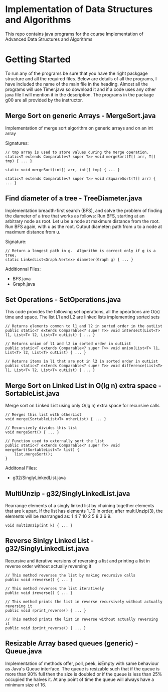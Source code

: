 # Implementation of Data Structures and Algorithms
This repo contains java programs for the course Implementation of Advanced Data Structures and Algorithms

# Getting Started
To run any of the programs be sure that you have the right packgage structure and all the required files. Below are details of all the programs, I have included the name of the main file in the heading. Almost all the programs will use Timer.java so download it and if a code uses any other java file I will mention it in the description. The programs in the package g00 are all provided by the instructor.

## Merge Sort on generic Arrays - MergeSort.java
Implementation of merge sort algorithm on generic arrays and on an int array

   Signatures:
   
    // tmp array is used to store values during the merge operation.
    static<T extends Comparable<? super T>> void mergeSort(T[] arr, T[] tmp) { ... }
    
    static void mergeSort(int[] arr, int[] tmp) { ... }
    
    static<T extends Comparable<? super T>> void nSquareSort(T[] arr) { ... }
   
## Find diameter of a tree - TreeDiameter.java
Implementation breadth-first search (BFS), and solve the problem of finding the diameter of a tree that works as follows: 
Run BFS, starting at an arbitrary node as root.  Let u be a node at maximum distance from the root. Run BFS again, with u as the root. Output diameter: path from u to a node at maximum distance from u.

   Signature:
   
    // Return a longest path in g.  Algorithm is correct only if g is a tree.
    static LinkedList<Graph.Vertex> diameter(Graph g) { ... }
   
   Additionnal Files:
   * BFS.java
   * Graph.java

## Set Operations - SetOperations.java
This code provides the following set operations, all the opeartions are O(n) time and space. The list L1 and L2 are linked lists implementing sorted sets
   
    // Returns elements common to l1 and l2 in sorted order in the outList  
    public static<T extends Comparable<? super T>> void intersect(List<T> l1, List<T> l2, List<T> outList) { ... }
   
    // Returns union of l1 and l2 in sorted order in outList
    public static<T extends Comparable<? super T>> void union(List<T> l1, List<T> l2, List<T> outList) { ... }

    // Returns items in l1 that are not in l2 in sorted order in outList
    public static<T extends Comparable<? super T>> void difference(List<T> l1, List<T> l2, List<T> outList) { ... }
  
## Merge Sort on Linked List in O(lg n) extra space - SortableList.java
Merge sort on Linked List using only O(lg n) extra space for recursive calls

    // Merges this list with otherList
    void merge(SortableList<T> otherList) { ... }
    
    // Recursively divides this list
    void mergeSort() { ... }
    
    // Function used to externally sort the list
    public static<T extends Comparable<? super T>> void mergeSort(SortableList<T> list) {
	    list.mergeSort();
    }
    
   Additonal Files:
   * g32/SinglyLinkedList.java

## MultiUnzip - g32/SinglyLinkedList.java
Rearrange elements of a singly linked list by chaining together elements that are k apart. If the list has elements 1..10 in order, after multiUnzip(3), the elements will be rearranged as: 1 4 7 10 2 5 8 3 6 9.

    void multiUnzip(int k) { ... }
    
## Reverse Sinlgy Linked List - g32/SinglyLinkedList.java
Recursive and iterative versions of reversing a list and printing a list in reverse order without actually reversing it

    // This method reverses the list by making recursive calls
    public void rreverse() { ... }
    
    // This method reverses the list iteratively
    public void ireverse() { ... }
    
    // This method prints the list in reverse recursively without actually reversing it
    public void rprint_reverse() { ... }
    
    // This method prints the list in reverse without actually reversing it
    public void iprint_reverse() { ... }
    
## Resizable Array based queues (generic) - Queue.java
Implementation of methods offer, poll, peek, isEmpty with same behaviour as Java's Queue interface. The queue is resizable such that if the queue is more than 90% full then the size is doubled or if the queue is less than 25% occupied the halves it. At any point of time the queue will always have a minimum size of 16.
